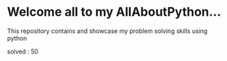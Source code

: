 # Welcome all to my AllAboutPython...
This repository contains and showcase my problem solving skills using python

solved : 50
